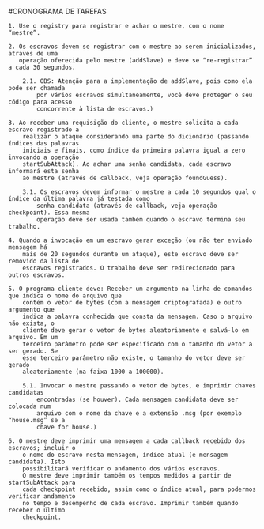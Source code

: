 #CRONOGRAMA DE TAREFAS

	1. Use o registry para registrar e achar o mestre, com o nome “mestre”.

	2. Os escravos devem se registrar com o mestre ao serem inicializados, através de uma
	   operação oferecida pelo mestre (addSlave) e deve se “re-registrar” a cada 30 segundos.

		2.1. OBS: Atenção para a implementação de addSlave, pois como ela pode ser chamada
			por vários escravos simultaneamente, você deve proteger o seu código para acesso
			concorrente à lista de escravos.)

	3. Ao receber uma requisição do cliente, o mestre solicita a cada escravo registrado a
		realizar o ataque considerando uma parte do dicionário (passando índices das palavras
		iniciais e finais, como índice da primeira palavra igual a zero invocando a operação
		startSubAttack). Ao achar uma senha candidata, cada escravo informará esta senha
		ao mestre (através de callback, veja operação foundGuess).

		3.1. Os escravos devem informar o mestre a cada 10 segundos qual o índice da última palavra já testada como
			senha candidata (através de callback, veja operação checkpoint). Essa mesma
			operação deve ser usada também quando o escravo termina seu trabalho.

	4. Quando a invocação em um escravo gerar exceção (ou não ter enviado mensagem há
		mais de 20 segundos durante um ataque), este escravo deve ser removido da lista de
		escravos registrados. O trabalho deve ser redirecionado para outros escravos.

	5. O programa cliente deve: Receber um argumento na linha de comandos que indica o nome do arquivo que
		contém o vetor de bytes (com a mensagem criptografada) e outro argumento que
		indica a palavra conhecida que consta da mensagem. Caso o arquivo não exista, o
		cliente deve gerar o vetor de bytes aleatoriamente e salvá-lo em arquivo. Em um
		terceiro parâmetro pode ser especificado com o tamanho do vetor a ser gerado. Se
		esse terceiro parâmetro não existe, o tamanho do vetor deve ser gerado
		aleatoriamente (na faixa 1000 a 100000).

		5.1. Invocar o mestre passando o vetor de bytes, e imprimir chaves candidatas
			encontradas (se houver). Cada mensagem candidata deve ser colocada num
			arquivo com o nome da chave e a extensão .msg (por exemplo “house.msg” se a
			chave for house.)

	6. O mestre deve imprimir uma mensagem a cada callback recebido dos escravos; incluir o
		o nome do escravo nesta mensagem, índice atual (e mensagem candidata). Isto
		possibilitará verificar o andamento dos vários escravos.
		O mestre deve imprimir também os tempos medidos a partir de startSubAttack para
		cada checkpoint recebido, assim como o índice atual, para podermos verificar andamento
		no tempo e desempenho de cada escravo. Imprimir também quando receber o último
		checkpoint.
